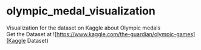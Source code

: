 # olympic_medal_visualization
Visualization for the dataset on Kaggle about Olympic medals  
Get the Dataset at ![https://www.kaggle.com/the-guardian/olympic-games](Kaggle Dataset)
